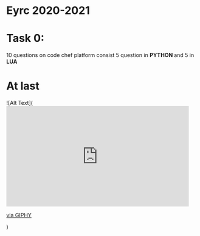 # Eyrc 2020-2021
# Task 0:
10 questions on code chef platform consist 5 question in <b> PYTHON </b> and 5 in <b> LUA</b>





#  At last
![Alt Text](<iframe src="https://giphy.com/embed/26BRDUjAFOIKbvLhK" width="480" height="265" frameBorder="0" class="giphy-embed" allowFullScreen></iframe><p><a href="https://giphy.com/gifs/election2016-rnc-republican-national-convention-2016-26BRDUjAFOIKbvLhK">via GIPHY</a></p>)
